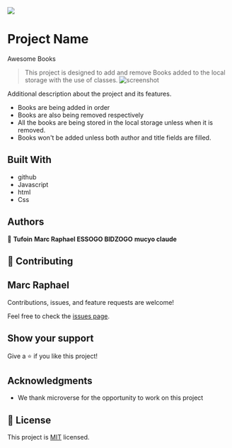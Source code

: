 ![](https://img.shields.io/badge/Microverse-blueviolet)

# Project Name

Awesome Books

> This project is designed to add and remove Books added to the local storage with the use of classes.
> ![screenshot](./image/readme.png)

Additional description about the project and its features.

- Books are being added in order
- Books are also being removed respectively
- All the books are being stored in the local storage unless when it is removed.
- Books won't be added unless both author and title fields are filled.

## Built With

- github
- Javascript
- html
- Css

## Authors

👤 **Tufoin**
**Marc Raphael ESSOGO BIDZOGO**
**mucyo claude**

## 🤝 Contributing

## 

## Marc Raphael

Contributions, issues, and feature requests are welcome!

Feel free to check the [issues page](../../issues/).

## Show your support

Give a ⭐️ if you like this project!

## Acknowledgments

- We thank microverse for the opportunity to work on this project

## 📝 License

This project is [MIT](./LICENSE.md) licensed.

